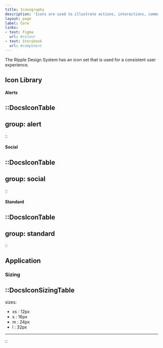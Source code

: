 ```yaml
---
title: Iconography
description: 'Icons are used to illustrate actions, interactions, communicate status and draw attention to important information.'
layout: page
label: Core
links:
- text: Figma
  url: #colour
- text: Storybook
  url: #component
---
```


The Ripple Design System has an icon set that is used for a consistent user experience.

## Icon Library

#### Alerts

::DocsIconTable
---
group: alert
---
::

#### Social

::DocsIconTable
---
group: social
---
::

#### Standard

::DocsIconTable
---
group: standard
---
::

## Application

### Sizing

::DocsIconSizingTable
---
sizes: 
  - xs : 12px
  - s : 16px
  - m : 24px
  - l : 32px
---
::
